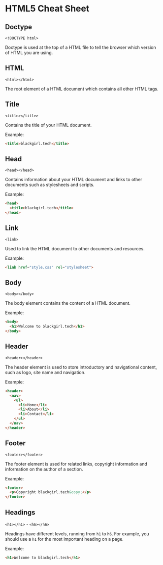 # HTML5 Cheat Sheet

## Doctype
`<!DOCTYPE html>`

Doctype is used at the top of a HTML file to tell the browser which version of HTML you are using.

## HTML
`<html></html>`

The root element of a HTML document which contains all other HTML tags.

## Title
`<title></title>`

Contains the title of your HTML document.

Example:
```html
<title>blackgirl.tech</title>
```

## Head
`<head></head>`

Contains information about your HTML document and links to other documents such as stylesheets and scripts.

Example:
```html
<head>
  <title>blackgirl.tech</title>
</head>
```

## Link
`<link>`

Used to link the HTML document to other documents and resources.

Example:
```html
<link href="style.css" rel="stylesheet">
```

## Body
`<body></body>`

The body element contains the content of a HTML document.

Example:
```html
<body>
  <h1>Welcome to blackgirl.tech</h1>
</body> 
```

## Header
`<header></header>`

The header element is used to store introductory and navigational content, such as logo, site name and navigation.

Example:
```html
<header>
  <nav>
    <ul>
      <li>Home</li>
      <li>About</li>
      <li>Contact</li>
    </ul>
  </nav>
</header>
```

## Footer
`<footer></footer>`

The footer element is used for related links, copyright information and information on the author of a section.

Example:
```html
<footer>
  <p>Copyright blackgirl.tech&copy;</p>
</footer>
```

## Headings
`<h1></h1>` - `<h6></h6>` 

Headings have different levels, running from `h1` to `h6`. For example, you should use a `h1` for the most important heading on a page. 

Example:
```html
<h1>Welcome to blackgirl.tech</h1>
```
